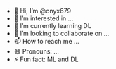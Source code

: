 - 👋 Hi, I’m @onyx679
- 👀 I’m interested in ...
- 🌱 I’m currently learning DL
- 💞️ I’m looking to collaborate on ...
- 📫 How to reach me ...
- 😄 Pronouns: ...
- ⚡ Fun fact: ML and DL

<!---
onyx679/onyx679 is a ✨ special ✨ repository because its `README.md` (this file) appears on your GitHub profile.
You can click the Preview link to take a look at your changes.
--->
